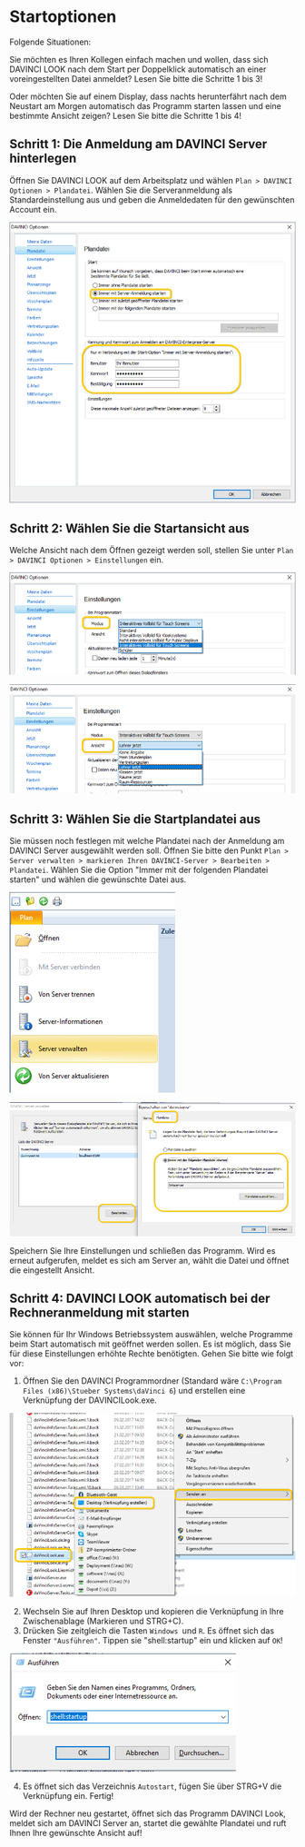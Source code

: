 # Startoptionen

Folgende Situationen: 

Sie möchten es Ihren Kollegen einfach machen und wollen, dass sich DAVINCI LOOK nach dem Start per Doppelklick automatisch an einer voreingestellten Datei anmeldet? Lesen Sie bitte die Schritte 1 bis 3!

Oder möchten Sie auf einem Display, dass nachts herunterfährt nach dem Neustart am Morgen automatisch das Programm starten lassen und eine bestimmte Ansicht zeigen? Lesen Sie bitte die Schritte 1 bis 4!


## Schritt 1: Die Anmeldung am DAVINCI Server hinterlegen

Öffnen Sie DAVINCI LOOK auf dem Arbeitsplatz und wählen `Plan > DAVINCI Optionen > Plandatei`. Wählen Sie die Serveranmeldung als Standardeinstellung aus und geben die Anmeldedaten für den gewünschten Account ein.

![`Plan > DAVINCI Optionen > Plandatei`](../images/look/autostart01.png)

## Schritt 2: Wählen Sie die Startansicht aus
Welche Ansicht nach dem Öffnen gezeigt werden soll, stellen Sie unter `Plan > DAVINCI Optionen > Einstellungen` ein.

![Wählen Sie einen Modus aus!](../images/look/autostart02.png)

![Wählen Sie eine Ansicht aus!](../images/look/autostart03.png)

## Schritt 3: Wählen Sie die Startplandatei aus

Sie müssen noch festlegen mit welche Plandatei nach der Anmeldung am DAVINCI Server ausgewählt werden soll. Öffnen Sie bitte den Punkt `Plan > Server verwalten > markieren Ihren DAVINCI-Server > Bearbeiten > Plandatei`. Wählen Sie die Option "Immer mit der folgenden Plandatei starten" und wählen die gewünschte Datei aus.

![Öffnen Sie den Punkt `Plan > Server verwalten`!](../images/look/autostart04.png)

![Wählen Sie Ihre Startdatei aus!](../images/look/autostart05.png)

Speichern Sie Ihre Einstellungen und schließen das Programm. Wird es erneut aufgerufen, meldet es sich am Server an, wählt die Datei und öffnet die eingestellt Ansicht.


## Schritt 4: DAVINCI LOOK automatisch bei der Rechneranmeldung mit starten

Sie können für Ihr Windows Betriebssystem auswählen, welche Programme beim Start automatisch mit geöffnet werden sollen. Es ist möglich, dass Sie für diese Einstellungen erhöhte Rechte benötigten. Gehen Sie bitte wie folgt vor:

1. Öffnen Sie den DAVINCI Programmordner (Standard wäre `C:\Program Files (x86)\Stueber Systems\daVinci 6`) und erstellen eine Verknüpfung der DAVINCILook.exe.

![Rechtsklick > Senden an > Desktop (Verknüpfung erstellen)](../images/look/autostart06.png)

2. Wechseln Sie auf Ihren Desktop und kopieren die Verknüpfung in Ihre Zwischenablage (Markieren und STRG+C).
3. Drücken Sie zeitgleich die Tasten `Windows `und `R`. Es öffnet sich das Fenster `"Ausführen"`. Tippen sie "shell:startup" ein und klicken auf `OK`!

![Tippen Sie shell:startup ein und bestätigen mit OK!](../images/look/autostart07.png)

4. Es öffnet sich das Verzeichnis `Autostart`, fügen Sie über STRG+V die Verknüpfung ein. Fertig!

Wird der Rechner neu gestartet, öffnet sich das Programm DAVINCI Look, meldet sich am DAVINCI Server an, startet die gewählte Plandatei und ruft Ihnen Ihre gewünschte Ansicht auf!


